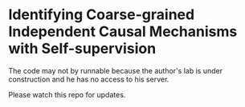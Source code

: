 # Identifying Coarse-grained Independent Causal Mechanisms with Self-supervision

The code may not by runnable because the author's lab is under construction and he has no access to his server.

Please watch this repo for updates.
